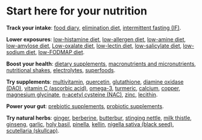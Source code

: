 <!--
source: jph
tags: starters
-->

# Start here for your nutrition

**Track your intake**:
[food diary](../food-diary/),
[elimination diet](../elimination-diet/),
[intermittent fasting (IF)](../intermittent-fasting/).

**Lower exposures**:
[low-histamine diet](../low-histamine-diet/),
[low-allergen diet](../low-allergen-diet/),
[low-amine diet](../low-amine-diet/),
[low-amylose diet](../low-amylose-diet/),
[Low-oxalate diet](../low-oxalate-diet/),
[low-lectin diet](../low-lectin-diet/),
[low-salicylate diet](../low-salicylate-diet/),
[low-sodium diet](../low-sodium-diet/),
[low-FODMAP diet](../low-fodmap-diet/).

**Boost your health**:
[dietary supplements](../dietary-supplements/),
[macronutrients and micronutrients](../macronutrients-and-micronutrients/),
[nutritional shakes](../nutritional-shakes/),
[electrolytes](../electrolytes/),
[superfoods](../superfoods/).

**Try supplements**:
[multivitamin](../multivitamin/),
[quercetin](../quercetin/),
[glutathione](../glutathione/),
[diamine oxidase (DAO)](../diamine-oxidase/),
[vitamin C (ascorbic acid)](../vitamin-c-ascorbic-acid/),
[omega-3](../omega-3/),
[turmeric](../turmeric/),
[calcium](../calcium/),
[copper](../copper/),
[magnesium glycinate](../magnesium-glycinate/),
[n-acetyl cysteine (NAC)](../n-acetyl-cysteine/),
[zinc](../zinc/),
[lecithin](../lecithin/).

**Power your gut**:
[prebiotic supplements](../prebiotic-supplements/),
[probiotic supplements](../probiotic-supplements/).

**Try natural herbs**:
[ginger](../ginger/),
[berberine](../berberine/),
[butterbur](../butterbur/),
[stinging nettle](../stinging-nettle/),
[milk thistle](../milk-thistle/),
[ginseng](../ginseng/),
[garlic](../garlic/),
[holy basil](../holy-basil/),
[pinella](../pinella/),
[kellin](../khellin/),
[nigella sativa (black seed)](../nigella-sativa/),
[scutellaria (skullcap)](../scutellaria/).
